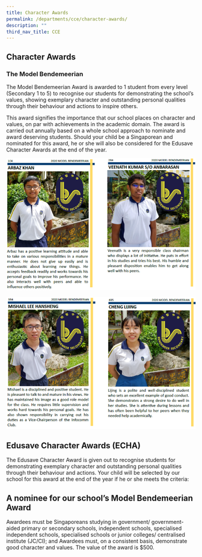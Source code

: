```yaml
---
title: Character Awards
permalink: /departments/cce/character-awards/
description: ""
third_nav_title: CCE
---
```

## **Character Awards**
### The Model Bendemeerian

The Model Bendemeerian Award is awarded to 1 student from every level (Secondary 1 to 5) to recognise our students for demonstrating the school’s values, showing exemplary character and outstanding personal qualities through their behaviour and actions to inspire others.

This award signifies the importance that our school places on character and values, on par with achievements in the academic domain. The award is carried out annually based on a whole school approach to nominate and award deserving students. Should your child be a Singaporean and nominated for this award, he or she will also be considered for the Edusave Character Awards at the end of the year.

![Model Bendemeerian Award](/images/Departments/cce-character%20awards%20first%202.png)

![Model Bendemeerian Award](/images/Departments/cce-character-next%202.png)

## Edusave Character Awards (ECHA)

The Edusave Character Award is given out to recognise students for demonstrating exemplary character and outstanding personal qualities through their behaviour and actions. Your child will be selected by our school for this award at the end of the year if he or she meets the criteria:

## A nominee for our school’s Model Bendemeerian Award

Awardees must be Singaporeans studying in government/ government-aided primary or secondary schools, independent schools, specialised independent schools, specialised schools or junior colleges/ centralised institute (JC/CI); and
Awardees must, on a consistent basis, demonstrate good character and values.
The value of the award is $500.